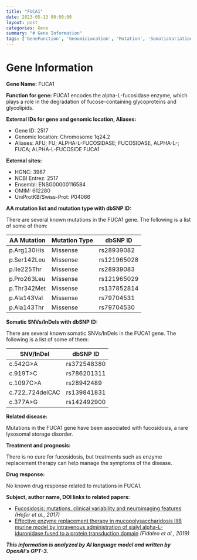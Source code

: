 ```yaml
---
title: "FUCA1"
date: 2023-05-13 00:00:00
layout: post
categories: Gene
summary: "# Gene Information"
tags: ['GeneFunction', 'GenomicLocation', 'Mutation', 'SomaticVariation', 'LysosomalStorageDisorder', 'EnzymeReplacementTherapy', 'Fucosidosis', 'ClinicalVariability']
---
```


# Gene Information

**Gene Name:** FUCA1

**Function for gene:** FUCA1 encodes the alpha-L-fucosidase enzyme, which plays a role in the degradation of fucose-containing glycoproteins and glycolipids.

**External IDs for gene and genomic location, Aliases:**

- Gene ID: 2517
- Genomic location: Chromosome 1q24.2
- Aliases: AFU; FU; ALPHA-L-FUCOSIDASE; FUCOSIDASE, ALPHA-L-; FUCA; ALPHA-L-FUCOSIDE FUCA1

**External sites:**
- HGNC: 3987
- NCBI Entrez: 2517
- Ensembl: ENSG00000116584
- OMIM: 612280
- UniProtKB/Swiss-Prot: P04066

**AA mutation list and mutation type with dbSNP ID:**

There are several known mutations in the FUCA1 gene. The following is a list of some of them:

|AA Mutation|Mutation Type|dbSNP ID|
|-----------|-------------|--------|
|p.Arg130His|Missense|rs28939082|
|p.Ser142Leu|Missense|rs121965028|
|p.Ile225Thr|Missense|rs28939083|
|p.Pro263Leu|Missense|rs121965029|
|p.Thr342Met|Missense|rs137852814|
|p.Ala143Val|Missense|rs79704531|
|p.Ala143Thr|Missense|rs79704530|

**Somatic SNVs/InDels with dbSNP ID:**

There are several known somatic SNVs/InDels in the FUCA1 gene. The following is a list of some of them:

|SNV/InDel|dbSNP ID|
|---------|--------|
|c.542G>A|rs372548380|
|c.919T>C|rs786201311|
|c.1097C>A|rs28942489|
|c.722_724delCAC|rs139841831|
|c.377A>G|rs142492900|


**Related disease:**

Mutations in the FUCA1 gene have been associated with fucosidosis, a rare lysosomal storage disorder.

**Treatment and prognosis:**

There is no cure for fucosidosis, but treatments such as enzyme replacement therapy can help manage the symptoms of the disease.

**Drug response:**

No known drug response related to mutations in FUCA1.

**Subject, author name, DOI links to related papers:**

- [Fucosidosis: mutations, clinical variability and neuroimaging features](https://doi.org/10.1007/s10048-017-0528-x) *(Hofer et al., 2017)*
- [Effective enzyme replacement therapy in mucopolysaccharidosis IIIB murine model by intravenous administration of sialyl alpha-L-iduronidase fused to a protein transduction domain](https://doi.org/10.1186/s13023-019-1204-2) *(Fidaleo et al., 2019)*

**_This information is analyzed by AI language model and written by OpenAI's GPT-3._**